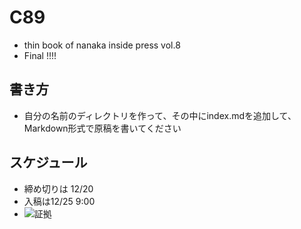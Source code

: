 # C89
- thin book of nanaka inside press vol.8
- Final !!!!

## 書き方
- 自分の名前のディレクトリを作って、その中にindex.mdを追加して、Markdown形式で原稿を書いてください

## スケジュール
- 締め切りは 12/20
- 入稿は12/25 9:00
- ![証拠](https://i.gyazo.com/20a286dfd813f01d2604316cf91df8a1.png "がんばる")
